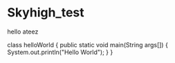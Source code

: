 # Skyhigh_test
hello ateez

class helloWorld
{
  public static void main(String args[])
  {
    System.out.println("Hello World");
  }
}
